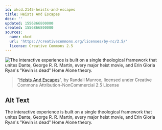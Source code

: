 ```yaml
---
id: xkcd.2145-heists-and-escapes
title: Heists And Escapes
desc: ''
updated: 1556866800000
created: 1556866800000
sources:
  name: xkcd
  url: 'https://creativecommons.org/licenses/by-nc/2.5/'
  license: Creative Commons 2.5
---
```

![The interactive experience is built on a single theological framework that unites Dante, George R. R. Martin, every major heist movie, and Erin Gloria Ryan's "Kevin is dead" Home Alone theory.](https://imgs.xkcd.com/comics/heists_and_escapes.png)
> "[Heists And Escapes](https://xkcd.com/2145/)", by Randall Munroe, licensed under Creative Commons Attribution-NonCommercial 2.5 License

## Alt Text
The interactive experience is built on a single theological framework that unites Dante, George R. R. Martin, every major heist movie, and Erin Gloria Ryan's "Kevin is dead" Home Alone theory.
